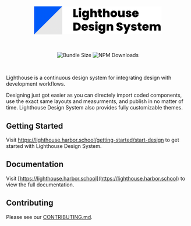 <p align="center">
  <a href="https://lighthouse.harbor.school/">
    <img src="https://github.com/harbor-school/lighthouse/blob/master/documentation-site/public/static/images/brand/logo.png?raw=true" width="350px" alt="Lighthouse logo">
  </a>
</p>
<br />

<p align="center">
  <img alt="Bundle Size" src="https://badgen.net/bundlephobia/minzip/@harborschool/lighthouse"/>
  <img alt="NPM Downloads" src="https://img.shields.io/npm/dm/@harborschool/lighthouse.svg?style=flat"/>
</p>
<br />

Lighthouse is a continuous design system for integrating design with development workflows.

Designing just got easier as you can directely import coded components, use the exact same layouts and measurments, and publish in no matter of time. Lighthouse Design System also provides fully customizable themes.

## Getting Started

Visit <a aria-label="lighthouse getting started" href="https://lighthouse.harbor.school/getting-started/start-design">https://lighthouse.harbor.school/getting-started/start-design</a> to get started with Lighthouse Design System.

## Documentation

Visit [https://lighthouse.harbor.school](https://lighthouse.harbor.school) to view the full documentation.

## Contributing

Please see our [CONTRIBUTING.md](/CONTRIBUTING.md).